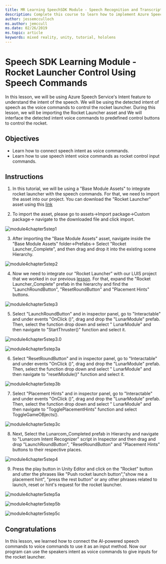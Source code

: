 ```yaml
---
title: MR Learning SpeechSDK Module - Speech Recognition and Transcription
description: Complete this course to learn how to implement Azure Speech SDK within a mixed reality application.
author: jessemcculloch
ms.author: jemccull
ms.date: 02/26/2019
ms.topic: article
keywords: mixed reality, unity, tutorial, hololens
---
```


# Speech SDK Learning Module - Rocket Launcher Control Using Speech Commands

In this lesson, we will be using Azure Speech Service's Intent feature to understand the intent of the speech. We will be using the detected intent of speech as the voice commands to control the rocket launcher. During this lesson, we will be importing the Rocket Launcher asset and We will interface the detected intent voice commands to predefined control buttons to control the rocket. 

## Objectives

- Learn how to connect speech intent as voice commands.
- Learn how to use speech intent voice commands as rocket control input commands.

## Instructions
1. In this tutorial, we will be using a "Base Module Assets" to integrate rocket launcher with the speech commands. For that, we need to import the asset into our project. You can download the "Rocket Launcher" asset using this [link](https://github.com/microsoft/MixedRealityLearning/releases/tag/1.2)

2. To import the asset, please go to assets->Import package->Custom package-> navigate to the downloaded file and click import.

![module4chapter5step1](images/module4chapter5step1.PNG)

3. After importing the "Base Module Assets" asset, navigate inside the "Base Module Assets" folder->Prefabs-> Select "Rocket Launcher_Complete", and then drag and drop it into the existing scene Hierarchy.

![module4chapter5step2](images/module4chapter5step2.PNG)

4. Now we need to integrate our "Rocket Launcher" with our LUIS project that we worked in our previous [lesson](mrlearning-speechSDK-ch4.md). For that, expand the "Rocket Launcher_Complete" prefab in the hierarchy and find the "LaunchRoundButton", "ResetRoundButton" and "Placement Hints" buttons.

![module4chapter5step3](images/module4chapter5step3.PNG)

5. Select "LaunchRoundButton" and in inspector panel, go to "Interactable" and under events "OnClick ()", drag and drop the "LunarModule" prefab. Then, select the function drop down and select " LunarModule" and then navigate to "StartThruster()" function and select it.

![module4chapter5step3.0](images/module4chapter5step3.0.PNG)

![module4chapter5step3a](images/module4chapter5step3a.PNG)

6. Select "ResetRoundButton" and in inspector panel, go to "Interactable" and under events "OnClick ()", drag and drop the "LunarModule" prefab. Then, select the function drop down and select " LunarModule" and then navigate to "resetModule()" function and select it.

![module4chapter5step3b](images/module4chapter5step3b.PNG)

7. Select "Placement Hints" and in inspector panel, go to "Interactable" and under events "OnClick ()", drag and drop the "LunarModule" prefab. Then, select the function drop down and select " LunarModule" and then navigate to "TogglePlacementHints" function and select ToggleGameOBjects().

![module4chapter5step3c](images/module4chapter5step3c.PNG)

8.  Next, Select the Lunarcom_Completed prefab in Hierarchy and navigate to "Lunarcom Intent Recognizer" script in Inspector and then drag and drop  "LaunchRoundButton", "ResetRoundButton" and "Placement Hints" buttons to their respective places.

![module4chapter5step4](images/module4chapter5step4.PNG)

9. Press the play button in Unity Editor and click on the "Rocket" button and utter the phrases like "Push rocket launch button","show me a placement hint", "press the rest button" or any other phrases related to launch, reset or hint's request for the rocket launcher.

![module4chapter5step5a](images/module4chapter5step5a.PNG)

![module4chapter5step5b](images/module4chapter5step5b.PNG)

![module4chapter5step5c](images/module4chapter5step5c.PNG)

## Congratulations

In this lesson, we learned how to connect the AI-powered speech commands to voice commands to use it as an input method. Now our program can use the speakers intent as voice commands to give inputs for the rocket launcher.

